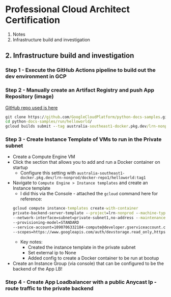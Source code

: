 # Professional Cloud Architect Certification

1. Notes
2. Infrastructure build and investigation


## 2. Infrastructure build and investigation

### Step 1 - Execute the GitHub Actions pipeline to build out the dev environment in GCP

### Step 2 - Manually create an Artifact Registry and push App Repository (image)

[GitHub repo used is here](https://github.com/GoogleCloudPlatform/python-docs-samples/tree/f832838969ab0de16ac8a458e6bb8c3c78845cfc)

```cmd
git clone https://github.com/GoogleCloudPlatform/python-docs-samples.git
cd python-docs-samples/run/helloworld/
gcloud builds submit --tag australia-southeast1-docker.pkg.dev/lrn-nonprod/docker-repo1/helloworld:tag1
```

### Step 3 - Create Instance Template of VMs to run in the Private subnet

* Create a Compute Engine VM
* Click the section that allows you to add and run a Docker container on startup
  * Configure this setting with `australia-southeast1-docker.pkg.dev/lrn-nonprod/docker-repo1/helloworld:tag1`
* Navigate to `Compute Engine > Instance templates` and create an Instance template
  * I did this via the Console - attached the `gcloud` command here for reference:
  ```cmd
  gcloud compute instance-templates create-with-container 
  private-backend-server-template --project=lrn-nonprod --machine-type=e2-micro 
  --network-interface=subnet=private-subnet1,no-address --maintenance-policy=MIGRATE
  --provisioning-model=STANDARD
  --service-account=1090706332184-compute@developer.gserviceaccount.com
  --scopes=https://www.googleapis.com/auth/devstorage.read_only,https://www.googleapis.com/auth/logging.write,https://www.googleapis.com/auth/monitoring.write,https://www.googleapis.com/auth/servicecontrol,https://www.googleapis.com/auth/service.management.readonly,https://www.googleapis.com/auth/trace.append --region=australia-southeast1 --container-image=australia-southeast1-docker.pkg.dev/lrn-nonprod/docker-repo1/helloworld:tag1 --container-restart-policy=always --container-env=PORT=8080 --create-disk=auto-delete=yes,boot=yes,device-name=private-backend-server-template,image=projects/cos-cloud/global/images/cos-stable-109-17800-147-22,mode=rw,size=10,type=pd-balanced --no-shielded-secure-boot --shielded-vtpm --shielded-integrity-monitoring --labels=container-vm=cos-stable-109-17800-147-22
  ```
  * Key notes:
    * Created the instance template in the private subnet
    * Set external ip to None
    * Added config to create a Docker container to be run at bootup
* Create an Instance Group (via console) that can be configured to be the backend of the App LB!

### Step 4 - Create App Loadbalancer with a public Anycast Ip - route traffic to the private backend 

